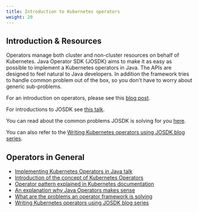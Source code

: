 ```yaml
---
title: Introduction to Kubernetes operators
weight: 20
---
```


## Introduction & Resources 

Operators manage both cluster and non-cluster resources on behalf of Kubernetes. Java
Operator SDK (JOSDK) aims to make it as easy as possible to implement a Kubernetes operators in Java.
The APIs are designed to feel natural to Java developers. In addition the framework tries to 
handle common problem out of the box, so you don't have to worry about generic sub-problems.

For an introduction on operators, please see this
[blog post](https://blog.container-solutions.com/kubernetes-operators-explained).

For introductions to JOSDK see [this talk](https://www.youtube.com/watch?v=CvftaV-xrB4).

You can read about the common problems JOSDK is solving for you
[here](https://blog.container-solutions.com/a-deep-dive-into-the-java-operator-sdk).

You can also refer to the
[Writing Kubernetes operators using JOSDK blog series](https://developers.redhat.com/articles/2022/02/15/write-kubernetes-java-java-operator-sdk).


## Operators in General
 - [Implementing Kubernetes Operators in Java talk](https://www.youtube.com/watch?v=CvftaV-xrB4)
 - [Introduction of the concept of Kubernetes Operators](https://blog.container-solutions.com/kubernetes-operators-explained)
 - [Operator pattern explained in Kubernetes documentation](https://kubernetes.io/docs/concepts/extend-kubernetes/operator/) 
 - [An explanation why Java Operators makes sense](https://blog.container-solutions.com/cloud-native-java-infrastructure-automation-with-kubernetes-operators)
 - [What are the problems an operator framework is solving](https://csviri.medium.com/deep-dive-building-a-kubernetes-operator-sdk-for-java-developers-5008218822cb)
 - [Writing Kubernetes operators using JOSDK blog series](https://developers.redhat.com/articles/2022/02/15/write-kubernetes-java-java-operator-sdk)
 
